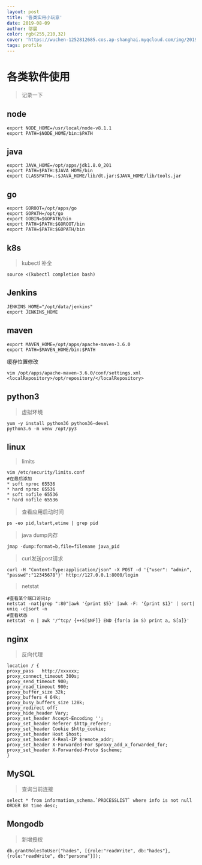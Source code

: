 ```yaml
---
layout: post
title: '各类实用小玩意'
date: 2019-08-09
author: 邬晨
color: rgb(255,210,32)
cover: 'https://wuchen-1252812685.cos.ap-shanghai.myqcloud.com/img/2019-08-09/th.jpg'
tags: profile
---
```



# 各类软件使用

> 记录一下

## node

```shell
export NODE_HOME=/usr/local/node-v8.1.1
export PATH=$NODE_HOME/bin:$PATH
```

## java

```shell
export JAVA_HOME=/opt/apps/jdk1.8.0_201
export PATH=$PATH:$JAVA_HOME/bin
export CLASSPATH=.:$JAVA_HOME/lib/dt.jar:$JAVA_HOME/lib/tools.jar
```

## go

```shell
export GOROOT=/opt/apps/go
export GOPATH=/opt/go
export GOBIN=$GOPATH/bin
export PATH=$PATH:$GOROOT/bin
export PATH=$PATH:$GOPATH/bin
```

## k8s

> kubectl 补全

```shell
source <(kubectl completion bash)
```

## Jenkins

```shell
JENKINS_HOME="/opt/data/jenkins"
export JENKINS_HOME
```

## maven

```shell
export MAVEN_HOME=/opt/apps/apache-maven-3.6.0
export PATH=$MAVEN_HOME/bin:$PATH
```
缓存位置修改
```shell
vim /opt/apps/apache-maven-3.6.0/conf/settings.xml
<localRepository>/opt/repository/</localRepository>
```

## python3

> 虚拟环境

```shell
yum -y install python36 python36-devel
python3.6 -m venv /opt/py3
```

## linux

> limits

```shell
vim /etc/security/limits.conf 
#在最后添加
* soft nproc 65536 
* hard nproc 65536
* soft nofile 65536
* hard nofile 65536
```

> 查看应用启动时间

```shell
ps -eo pid,lstart,etime | grep pid
```

> java dump内存

```shell
jmap -dump:format=b,file=filename java_pid
```

> curl发送post请求

```shell
curl -H "Content-Type:application/json" -X POST -d '{"user": "admin", "passwd":"12345678"}' http://127.0.0.1:8000/login 
```

> netstat

```shell
#查看某个端口访问ip
netstat -nat|grep ":80"|awk '{print $5}' |awk -F: '{print $1}' | sort| uniq -c|sort -n
#查看状态
netstat -n | awk '/^tcp/ {++S[$NF]} END {for(a in S) print a, S[a]}'
```

## nginx

> 反向代理

```shell
location / {
proxy_pass   http://xxxxxx;
proxy_connect_timeout 300s;
proxy_send_timeout 900;
proxy_read_timeout 900;
proxy_buffer_size 32k;
proxy_buffers 4 64k;
proxy_busy_buffers_size 128k;
proxy_redirect off;
proxy_hide_header Vary;
proxy_set_header Accept-Encoding '';
proxy_set_header Referer $http_referer;
proxy_set_header Cookie $http_cookie;
proxy_set_header Host $host;
proxy_set_header X-Real-IP $remote_addr;
proxy_set_header X-Forwarded-For $proxy_add_x_forwarded_for;
proxy_set_header X-Forwarded-Proto $scheme;
}
```

## MySQL

> 查询当前连接

```shell
select * from information_schema.`PROCESSLIST` where info is not null ORDER BY time desc;  
```

## Mongodb

> 新增授权

```shell
db.grantRolesToUser("hades", [{role:"readWrite", db:"hades"},{role:"readWrite", db:"persona"}]);
```

